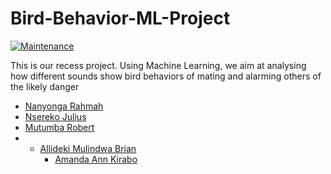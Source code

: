 # Bird-Behavior-ML-Project
[![Maintenance](https://img.shields.io/badge/maintained-yes-green.svg)](https://github.com/baliddeki/Bird-Behavior-ML-Project/commits/master)


This is our recess project. Using Machine Learning, we aim at analysing how different sounds show bird behaviors of mating and alarming others of the likely danger
* [Nanyonga Rahmah](https://github.com/UgAka)
* [Nsereko Julius](https://github.com/UgAka)
* [Mutumba Robert](https://github.com/UgAka)
* * [Allideki Mulindwa Brian](https://github.com/UgAka)
    * [Amanda Ann Kirabo](https://github.com/UgAka)
